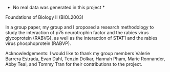 * No real data was generated in this project *

Foundations of Biology II (BIOL2003)

In a group paper, my group and I proposed a research methodology to study the interaction of p75 neurotrophin factor and the rabies virus glycoprotein (RABVG), 
as well as the interaction of STAT1 and the rabies virus phosphoprotein (RABVP).

Acknowledgements: I would like to thank my group members Valerie Barrera Estrada, Evan Dahl, Tenzin Dolkar, Hannah Pham, Marie Ronnander, Abby Teal, and Tommy Tran
for their contributions to the project.
